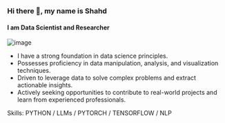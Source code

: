 ### Hi there 👋, my name is Shahd
#### I am Data Scientist and Researcher
![image]([https://github.com/shahd-hammad/shahd-hammad/assets/167019579/85b89e22-eab9-43ef-a00e-1fc43d749101](https://github.com/shahd-hammad/shahd-hammad/blob/main/Shahd%20Hammad%20Data%20Scientist%20%26%20Researcher.png))

-  I have a strong foundation in data science principles.
-  Possesses proficiency in data manipulation, analysis, and visualization techniques.
-  Driven to leverage data to solve complex problems and extract actionable insights.
-  Actively seeking opportunities to contribute to real-world projects and learn from experienced professionals.


Skills: PYTHON / LLMs / PYTORCH / TENSORFLOW / NLP





